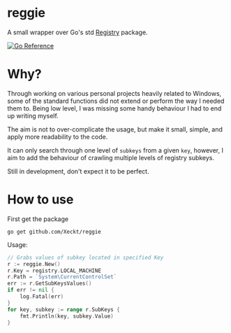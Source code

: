 # reggie
A small wrapper over Go's std [Registry](https://pkg.go.dev/golang.org/x/sys/windows/registry) package.

[![Go Reference](https://pkg.go.dev/badge/pkg.go.dev/github.com/Xeckt/reggie.svg)](https://pkg.go.dev/pkg.go.dev/github.com/Xeckt/reggie)

# Why?
Through working on various personal projects heavily related to Windows, some of the standard functions
did not extend or perform the way I needed them to. Being low level, I was missing some handy behaviour I had
to end up writing myself.

The aim is not to over-complicate the usage, but make it small, simple, and apply more readability to the code.

It can only search through one level of `subkeys` from a given `key`, however, I aim to add the behaviour of crawling
multiple levels of registry subkeys.

Still in development, don't expect it to be perfect.
# How to use
First get the package
```
go get github.com/Xeckt/reggie
```

Usage:
```go
// Grabs values of subkey located in specified Key
r := reggie.New()
r.Key = registry.LOCAL_MACHINE
r.Path = `System\CurrentControlSet`
err := r.GetSubKeysValues()
if err != nil {
	log.Fatal(err)
}
for key, subkey := range r.SubKeys {
	fmt.Println(key, subkey.Value)
}
```


